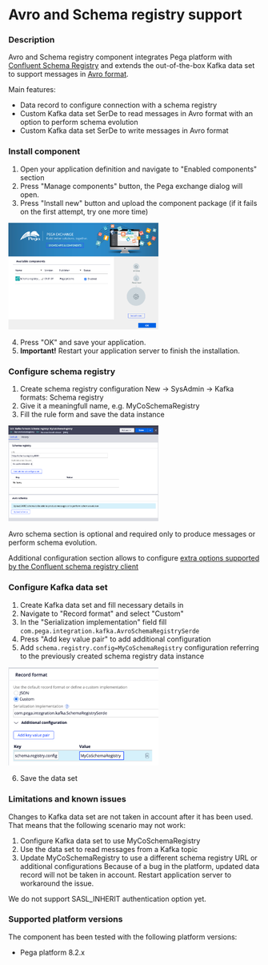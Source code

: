 # Avro and Schema registry support

### Description

Avro and Schema registry component integrates Pega platform with [Confluent Schema Registry](https://docs.confluent.io/current/schema-registry/index.html) and extends the out-of-the-box Kafka data set to support messages in [Avro format](https://avro.apache.org/).

Main features:

- Data record to configure connection with a schema registry
- Custom Kafka data set SerDe to read messages in Avro format with an option to perform schema evolution
- Custom Kafka data set SerDe to write messages in Avro format

### Install component

1. Open your application definition and navigate to "Enabled components" section
2. Press "Manage components" button, the Pega exchange dialog will open.
3. Press "Install new" button and upload the component package (if it fails on the first attempt, try one more time)

<img src="./images/installed_component.png" width="300px"/>

4. Press "OK" and save your application.
5. **Important!** Restart your application server to finish the installation.

### Configure schema registry
1. Create schema registry configuration New → SysAdmin → Kafka formats: Schema registry
2. Give it a meaningfull name, e.g. MyCoSchemaRegistry
3. Fill the rule form and save the data instance

<img src="./images/schema_registry.png" width="300px"/>

Avro schema section is optional and required only to produce messages or perform schema evolution.

Additional configuration section allows to configure [extra options supported by the Confluent schema registry client](https://docs.confluent.io/current/schema-registry/connect.html#configuration-options)

### Configure Kafka data set
1. Create Kafka data set and fill necessary details in
2. Navigate to "Record format" and select "Custom"
3. In the "Serialization implementation" field fill `com.pega.integration.kafka.AvroSchemaRegistrySerde`
4. Press "Add key value pair" to add additional configuration
5. Add `schema.registry.config=MyCoSchemaRegistry` configuration referring to the previously created schema registry data instance

<img src="./images/dataset_config.png" width="300px"/>

6. Save the data set

### Limitations and known issues
Changes to Kafka data set are not taken in account after it has been used. That means that the following scenario may not work:
1. Configure Kafka data set to use MyCoSchemaRegistry
2. Use the data set to read messages from a Kafka topic
3. Update MyCoSchemaRegistry to use a different schema registry URL or additional configurations
Because of a bug in the platform, updated data record will not be taken in account. Restart application server to workaround the issue.

We do not support SASL_INHERIT authentication option yet.

### Supported platform versions
The component has been tested with the following platform versions:

- Pega platform 8.2.x
